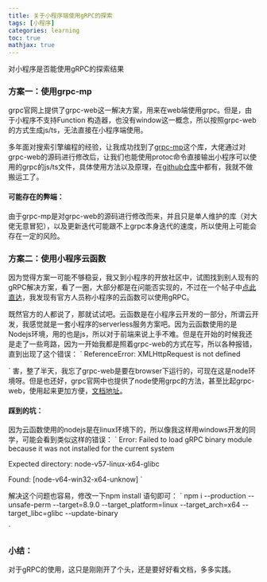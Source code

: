 ```yaml
---
title: 关于小程序端使用gRPC的探索
tags: [小程序]
categories: learning
toc: true
mathjax: true
---
```

对小程序是否能使用gRPC的探索结果
<!-- more -->

### 方案一：使用grpc-mp

grpc官网上提供了grpc-web这一解决方案，用来在web端使用grpc。但是，由于小程序不支持Function 构造器，也没有window这一概念，所以按照grpc-web的方式生成js/ts，无法直接在小程序端使用。

多年面对搜索引擎编程的经验，让我成功找到了[grpc-mp](https://github.com/11os/grpc-mp)这个库，大佬通过对grpc-web的源码进行修改后，让我们也能使用protoc命令直接输出小程序可以使用的grpc的js/ts文件，具体使用方法以及原理，在[github仓库](https://github.com/11os/grpc-mp)中都有，我就不做搬运工了。

#### 可能存在的弊端：

由于grpc-mp是对grpc-web的源码进行修改而来，并且只是单人维护的库（对大佬无意冒犯），以及更新迭代可能跟不上grpc本身迭代的速度，所以使用上可能会存在一定的风险。

### 方案二：使用小程序云函数

因为觉得方案一可能不够稳妥，我又到小程序的开放社区中，试图找到别人现有的gRPC解决方案，看了一圈，大部分都是在问能否实现的，不过在一个帖子中[点此直达](https://developers.weixin.qq.com/community/develop/doc/000e4452b7c608aa63c7282b451400?highLine=grpc)，我发现有官方人员称小程序的云函数可以使用gRPC。

既然官方的人都说了，那就试试吧。云函数是在小程序云开发的一部分，所谓云开发，我感觉就是一套小程序的serverless服务方案吧。因为云函数使用的是Nodejs环境，用的也是js，所以对于前端来说上手不难。但是在开始的时候我还是走了一些弯路，因为一开始我都是照着grpc-web的方式在写，所以各种报错，直到出现了这个错误：
`
ReferenceError: XMLHttpRequest is not defined

`
害，整了半天，我忘了grpc-web是要在browser下运行的，可现在这是node环境呀。但是也还好，grpc官网中也提供了node使用grpc的方法，甚至比起grpc-web，使用起来更加方便，[文档地址](https://grpc.io/docs/quickstart/node/)。

#### 踩到的坑：

因为云函数使用的nodejs是在linux环境下的，所以像我这样用windows开发的同学，可能会看到类似这样的错误：
`
Error: Failed to load gRPC binary module because it was not installed for the current system

Expected directory: node-v57-linux-x64-glibc

Found: [node-v64-win32-x64-unknow]
`

解决这个问题也容易，修改一下npm install 语句即可：
`
npm i --production --unsafe-perm --target=8.9.0 --target_platform=linux --target_arch=x64 --target_libc=glibc --update-binary

`

### 小结：

对于gRPC的使用，这只是刚刚开了个头，还是要好好看文档，多多实践。
